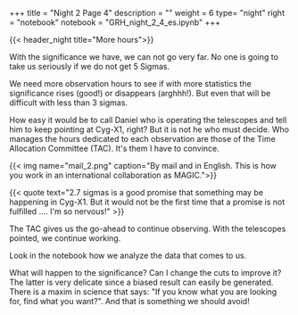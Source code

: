 +++
title = "Night 2 Page 4"
description = ""
weight = 6
type= "night"
right = "notebook"
notebook = "GRH_night_2_4_es.ipynb"
+++

{{< header_night title="More hours">}}

With the significance we have, we can not go very far. No one is going to take us seriously if we do not get 5 Sigmas.

We need more observation hours to see if with more statistics the significance rises (good!) or disappears (arghhh!). But even that will be difficult with less than 3 sigmas.

How easy it would be to call Daniel who is operating the telescopes and tell him to keep pointing at Cyg-X1, right? But it is not he who must decide. Who manages the hours dedicated to each observation are those of the Time Allocation Committee (TAC). It's them I have to convince.

{{< img name="mail_2.png" caption="By mail and in English. This is how you work in an international collaboration as MAGIC.">}}

{{< quote
    text="2.7 sigmas is a good promise that something may be happening in Cyg-X1. But it would not be the first time that a promise is not fulfilled .... I'm so nervous!" >}}

The TAC gives us the go-ahead to continue observing. With the telescopes pointed, we continue working.

Look in the notebook how we analyze the data that comes to us.

What will happen to the significance? Can I change the cuts to improve it? The latter is very delicate since a biased result can easily be generated. There is a maxim in science that says: "If you know what you are looking for, find what you want?". And that is something we should avoid!

